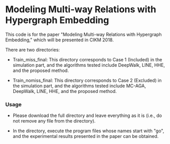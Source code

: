 # Modeling Multi-way Relations with Hypergraph Embedding
This code is for the paper "Modeling Multi-way Relations with Hypergraph Embedding," which will be presented in CIKM 2018.

There are two directories:

* Train_miss_final: This directory corresponds to Case 1 (Included) in the simulation part, and the algorithms tested include DeepWalk, LINE, HHE, and the proposed method.

* Train_nomiss_final: This directory corresponds to Case 2 (Excluded) in the simulation part, and the algorithms tested include MC-AGA, DeepWalk, LINE, HHE, and the proposed method.

### Usage

* Please download the full directory and leave everything as it is (i.e., do not remove any file from the directory).

* In the directory, execute the program files whose names start with "go", and the experimental results presented in the paper can be obtained.
